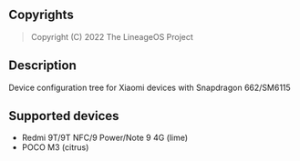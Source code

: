 ## Copyrights

>Copyright (C) 2022 The LineageOS Project

## Description

Device configuration tree for Xiaomi devices with Snapdragon 662/SM6115

## Supported devices
- Redmi 9T/9T NFC/9 Power/Note 9 4G (lime)
- POCO M3 (citrus)

